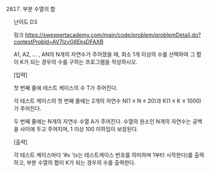2817. 부분 수열의 합

난이도 D3

링크 https://swexpertacademy.com/main/code/problem/problemDetail.do?contestProbId=AV7IzvG6EksDFAXB



A1, A2, ... , AN의 N개의 자연수가 주어졌을 때, 최소 1개 이상의 수를 선택하여 그 합이 K가 되는 경우의 수를 구하는 프로그램을 작성하시오.


[입력]

첫 번째 줄에 테스트 케이스의 수 T가 주어진다.

각 테스트 케이스의 첫 번째 줄에는 2개의 자연수 N(1 ≤ N ≤ 20)과 K(1 ≤ K ≤ 1000)가 주어진다.

두 번째 줄에는 N개의 자연수 수열 A가 주어진다. 수열의 원소인 N개의 자연수는 공백을 사이에 두고 주어지며, 1 이상 100 이하임이 보장된다.


[출력]

각 테스트 케이스마다 ‘#x ’(x는 테스트케이스 번호를 의미하며 1부터 시작한다)를 출력하고, 부분 수열의 합이 K가 되는 경우의 수를 출력한다.

